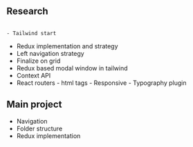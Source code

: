 ## Research
																			- Tailwind start
- Redux implementation and strategy
- Left navigation strategy
- Finalize on grid
- Redux based modal window in tailwind
- Context API
- React routers
																			- html tags
																			- Responsive
																			- Typography plugin

## Main project
- Navigation
- Folder structure
- Redux implementation
